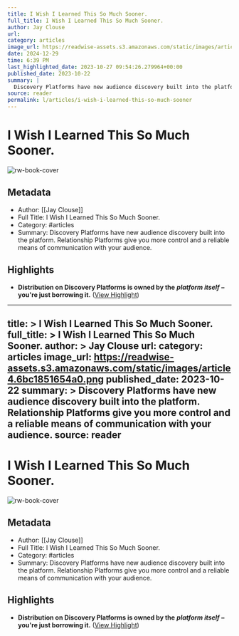 ```yaml
---
title: I Wish I Learned This So Much Sooner.
full_title: I Wish I Learned This So Much Sooner.
author: Jay Clouse
url: 
category: articles
image_url: https://readwise-assets.s3.amazonaws.com/static/images/article4.6bc1851654a0.png
date: 2024-12-29
time: 6:39 PM
last_highlighted_date: 2023-10-27 09:54:26.279964+00:00
published_date: 2023-10-22
summary: |
  Discovery Platforms have new audience discovery built into the platform. Relationship Platforms give you more control and a reliable means of communication with your audience.
source: reader
permalink: l/articles/i-wish-i-learned-this-so-much-sooner
---
```

# I Wish I Learned This So Much Sooner.

![rw-book-cover](https://readwise-assets.s3.amazonaws.com/static/images/article4.6bc1851654a0.png)

## Metadata
- Author: [[Jay Clouse]]
- Full Title: I Wish I Learned This So Much Sooner.
- Category: #articles
- Summary: Discovery Platforms have new audience discovery built into the platform. Relationship Platforms give you more control and a reliable means of communication with your audience.

## Highlights
- **Distribution on Discovery Platforms is owned by the** ***platform itself*** **– you're just borrowing it.** ([View Highlight](https://read.readwise.io/read/01hdr8wwn9hg112dmyb6yvjba1))


---
title: >
  I Wish I Learned This So Much Sooner.
full_title: >
  I Wish I Learned This So Much Sooner.
author: >
  Jay Clouse
url: 
category: articles
image_url: https://readwise-assets.s3.amazonaws.com/static/images/article4.6bc1851654a0.png
published_date: 2023-10-22
summary: >
  Discovery Platforms have new audience discovery built into the platform. Relationship Platforms give you more control and a reliable means of communication with your audience.
source: reader
---
# I Wish I Learned This So Much Sooner.

![rw-book-cover](https://readwise-assets.s3.amazonaws.com/static/images/article4.6bc1851654a0.png)

## Metadata
- Author: [[Jay Clouse]]
- Full Title: I Wish I Learned This So Much Sooner.
- Category: #articles
- Summary: Discovery Platforms have new audience discovery built into the platform. Relationship Platforms give you more control and a reliable means of communication with your audience.

## Highlights
- **Distribution on Discovery Platforms is owned by the** ***platform itself*** **– you're just borrowing it.** ([View Highlight](https://read.readwise.io/read/01hdr8wwn9hg112dmyb6yvjba1))


